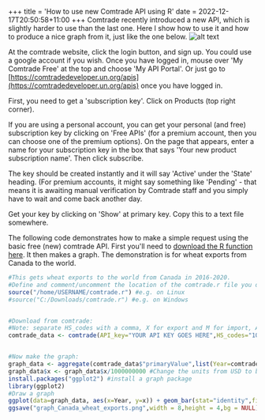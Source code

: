 +++
title = 'How to use new Comtrade API using R'
date = 2022-12-17T20:50:58+11:00
+++
Comtrade recently introduced a new API, which is slightly harder to use than the last one. Here I show how to use it and how to produce a nice graph from it, just like the one below.
![alt text](/graph_Canada_wheat_exports.png)

At the comtrade website, click the login button, and sign up. You could use a google account if you wish. Once you have logged in, mouse over 'My Comtrade Free' at the top and choose 'My API Portal'. Or just go to [https://comtradedeveloper.un.org/apis](https://comtradedeveloper.un.org/apis) once you have logged in.

First, you need to get a 'subscription key'. Click on Products (top right corner).

If you are using a personal account, you can get your personal (and free) subscription key by clicking on 'Free APIs' (for a premium account, then you can choose one of the premium options). On the page that appears, enter a name for your subscription key in the box that says 'Your new product subscription name'. Then click subscribe.

The key should be created instantly and it will say 'Active' under the 'State' heading. (For premium accounts, it might say something like 'Pending' - that means it is awaiting manual verification by Comtrade staff and you simply have to wait and come back another day.

Get your key by clicking on 'Show' at primary key. Copy this to a text file somewhere.

The following code demonstrates how to make a simple request using the basic free (new) comtrade API. First you'll need to [download the R function here](https://raw.githubusercontent.com/jamesfell0000/Comtrade_API/main/comtrade.r). It then makes a graph. The demonstration is for wheat exports from Canada to the world.

```R
#This gets wheat exports to the world from Canada in 2016-2020.
#Define and comment/uncomment the location of the comtrade.r file you downloaded
source("/home/USERNAME/comtrade.r") #e.g. on Linux
#source("C:/Downloads/comtrade.r") #e.g. on Windows


#Download from comtrade:
#Note: separate HS_codes with a comma, X for export and M for import, A for annual periodicity and M for monthly periodicity, months can be entered in the period as e.g. 201903 for March 2019.
comtrade_data <- comtrade(API_key="YOUR API KEY GOES HERE",HS_codes="100199",Export_or_Import="X",Partner="0",Reporter="124",Periodicity="A",Period="2016,2017,2018,2019,2020")


#Now make the graph:
graph_data <- aggregate(comtrade_data$"primaryValue",list(Year=comtrade_data$period),sum)
graph_data$x <- graph_data$x/1000000000 #Change the units from USD to billion USD:
install.packages("ggplot2") #install a graph package
library(ggplot2)
#Draw a graph
ggplot(data=graph_data, aes(x=Year, y=x)) + geom_bar(stat="identity",fill="lightblue") + labs(title = "Wheat exports from Canada to World", x = NULL, y = "USD (billion)") + scale_color_brewer(palette = "Dark2") + theme_classic(base_size = 16)
ggsave("graph_Canada_wheat_exports.png",width = 8,height = 4,bg = NULL) #Save the graph```
```